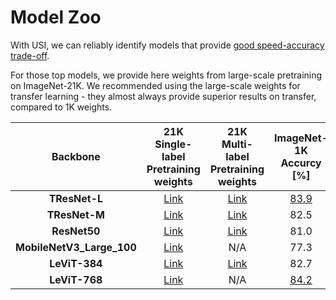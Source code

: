 #  Model Zoo

With USI, we can reliably identify models that provide [good speed-accuracy trade-off](Speed_Accuracy_Comparisons.md).

For those top models, we provide here weights from large-scale pretraining on ImageNet-21K. We recommended using the large-scale weights for transfer learning - they almost always provide superior results on transfer, compared to 1K weights.

| Backbone  |  21K Single-label Pretraining weights | 21K Multi-label Pretraining weights |  ImageNet-1K Accurcy [\%] |
| :------------: | :--------------: | :--------------: | :--------------: |
**TResNet-L** |[Link](https://miil-public-eu.oss-eu-central-1.aliyuncs.com/model-zoo/unified/tresnet_l_v2/single_label_ls.pth) | [Link](https://miil-public-eu.oss-eu-central-1.aliyuncs.com/model-zoo/unified/tresnet_l_v2/multi_label_ls.pth) | [83.9](https://miil-public-eu.oss-eu-central-1.aliyuncs.com/model-zoo/USI/tresnet_l_v2_83_9.pth) |
**TResNet-M** |[Link](https://miil-public-eu.oss-eu-central-1.aliyuncs.com/model-zoo/unified/tresnet_m/single_label_ls.pth) | [Link](https://miil-public-eu.oss-eu-central-1.aliyuncs.com/model-zoo/unified/tresnet_m/multi_label_ls.pth) | 82.5 |
**ResNet50** |[Link](https://miil-public-eu.oss-eu-central-1.aliyuncs.com/model-zoo/unified/resnet50/single_label_ls.pth) | [Link](https://miil-public-eu.oss-eu-central-1.aliyuncs.com/model-zoo/unified/resnet50/multi_label_ls.pth) | 81.0 |
**MobileNetV3_Large_100** |[Link](https://miil-public-eu.oss-eu-central-1.aliyuncs.com/model-zoo/unified/mobilenetv3_large_100/single_label_ls.pth) | N/A | 77.3 |
**LeViT-384** |[Link](https://miil-public-eu.oss-eu-central-1.aliyuncs.com/model-zoo/unified/levit_384/single_label_ls.pth) | [Link](https://miil-public-eu.oss-eu-central-1.aliyuncs.com/model-zoo/unified/levit_384/multi_label_ls.pth) | 82.7 |
**LeViT-768** |[Link](TBD) | N/A  | [84.2](https://miil-public-eu.oss-eu-central-1.aliyuncs.com/model-zoo/unified/levit_768/levit_768_84_2.pth) |

